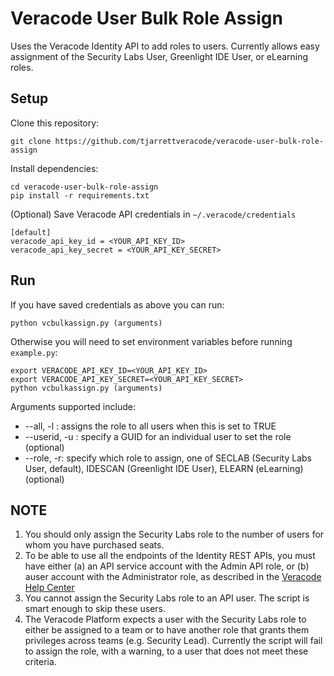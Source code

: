 # Veracode User Bulk Role Assign

Uses the Veracode Identity API to add roles to users. Currently allows easy assignment of the Security Labs User, Greenlight IDE User, or eLearning roles.

## Setup

Clone this repository:

    git clone https://github.com/tjarrettveracode/veracode-user-bulk-role-assign

Install dependencies:

    cd veracode-user-bulk-role-assign
    pip install -r requirements.txt

(Optional) Save Veracode API credentials in `~/.veracode/credentials`

    [default]
    veracode_api_key_id = <YOUR_API_KEY_ID>
    veracode_api_key_secret = <YOUR_API_KEY_SECRET>

## Run

If you have saved credentials as above you can run:

    python vcbulkassign.py (arguments)

Otherwise you will need to set environment variables before running `example.py`:

    export VERACODE_API_KEY_ID=<YOUR_API_KEY_ID>
    export VERACODE_API_KEY_SECRET=<YOUR_API_KEY_SECRET>
    python vcbulkassign.py (arguments)

Arguments supported include:

* --all, -l : assigns the role to all users when this is set to TRUE
* --userid, -u : specify a GUID for an individual user to set the role (optional)
* --role, -r: specify which role to assign, one of SECLAB (Security Labs User, default), IDESCAN (Greenlight IDE User), ELEARN (eLearning) (optional)

## NOTE

1. You should only assign the Security Labs role to the number of users for whom you have purchased seats.
2. To be able to use all the endpoints of the Identity REST APIs, you must have either (a) an API service account with the Admin API role, or (b) auser account with the Administrator role, as described in the [Veracode Help Center](https://help.veracode.com/go/c_identity_intro)
3. You cannot assign the Security Labs role to an API user. The script is smart enough to skip these users.
4. The Veracode Platform expects a user with the Security Labs role to either be assigned to a team or to have another role that grants them privileges across teams (e.g. Security Lead). Currently the script will fail to assign the role, with a warning, to a user that does not meet these criteria.
